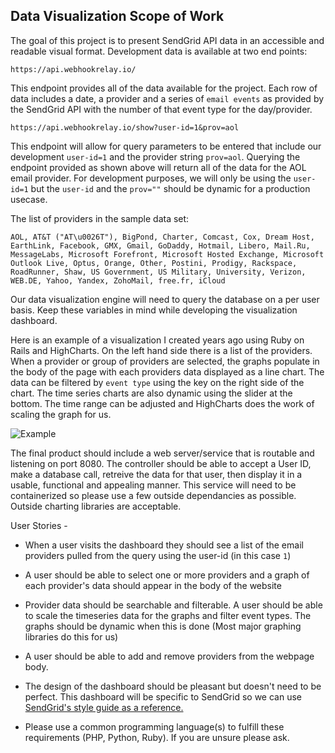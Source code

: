 ## Data Visualization Scope of Work

The goal of this project is to present SendGrid API data in an accessible and readable visual format. Development data is available at two end points:

`https://api.webhookrelay.io/`

This endpoint provides all of the data available for the project. Each row of data includes a date, a provider and a series of `email events` as provided by the SendGrid API with the number of that event type for the day/provider. 

`https://api.webhookrelay.io/show?user-id=1&prov=aol`

This endpoint will allow for query parameters to be entered that include our development `user-id=1` and the provider string `prov=aol`. Querying the endpoint provided as shown above will return all of the data for the AOL email provider. For development purposes, we will only be using the `user-id=1` but the `user-id` and the `prov=""` should be dynamic for a production usecase.  

The list of providers in the sample data set: 

```
AOL, AT&T ("AT\u0026T"), BigPond, Charter, Comcast, Cox, Dream Host, EarthLink, Facebook, GMX, Gmail, GoDaddy, Hotmail, Libero, Mail.Ru, MessageLabs, Microsoft Forefront, Microsoft Hosted Exchange, Microsoft Outlook Live, Optus, Orange, Other, Postini, Prodigy, Rackspace, RoadRunner, Shaw, US Government, US Military, University, Verizon, WEB.DE, Yahoo, Yandex, ZohoMail, free.fr, iCloud
```

Our data visualization engine will need to query the database on a per user basis. Keep these variables in mind while developing the visualization dashboard. 

Here is an example of a visualization I created years ago using Ruby on Rails and HighCharts. On the left hand side there is a list of the providers. When a provider or group of providers are selected, the graphs populate in the body of the page with each providers data displayed as a line chart. The data can be filtered by `event type` using the key on the right side of the chart. The time series charts are also dynamic using the slider at the bottom. The time range can be adjusted and HighCharts does the work of scaling the graph for us. 

![Example](https://camo.githubusercontent.com/8b305889af926a5ae55c219716e0fb65f3bbcc5d/68747470733a2f2f73332d75732d776573742d312e616d617a6f6e6177732e636f6d2f73672d73746174732d6173736574732f53696d706c794d61696c5374617469737469637350726f7669646572732e706e67)


The final product should include a web server/service that is routable and listening on port 8080. The controller should be able to accept a User ID, make a database call, retreive the data for that user, then display it in a usable, functional and appealing manner. This service will need to be containerized so please use a few outside dependancies as possible. Outside charting libraries are acceptable. 

User Stories -

- When a user visits the dashboard they should see a list of the email providers pulled from the query using the user-id (in this case `1`)

- A user should be able to select one or more providers and a graph of each provider's data should appear in the body of the website

- Provider data should be searchable and filterable. A user should be able to scale the timeseries data for the graphs and filter event types. The graphs should be dynamic when this is done (Most major graphing libraries do this for us)

- A user should be able to add and remove providers from the webpage body. 

- The design of the dashboard should be pleasant but doesn't need to be perfect. This dashboard will be specific to SendGrid so we can use [SendGrid's style guide as a reference.](https://styleguide.sendgrid.com/index.html)

- Please use a common programming language(s) to fulfill these requirements (PHP, Python, Ruby). If you are unsure please ask. 